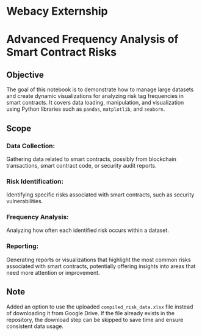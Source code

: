 # Webacy Externship

# Advanced Frequency Analysis of Smart Contract Risks

## Objective
The goal of this notebook is to demonstrate how to manage large datasets and create dynamic visualizations for analyzing risk tag frequencies in smart contracts. It covers data loading, manipulation, and visualization using Python libraries such as `pandas`, `matplotlib`, and `seaborn`.

## Scope

### Data Collection: 
Gathering data related to smart contracts, possibly from blockchain transactions, smart contract code, or security audit reports.

### Risk Identification:
Identifying specific risks associated with smart contracts, such as security vulnerabilities.

### Frequency Analysis: 
Analyzing how often each identified risk occurs within a dataset. 

### Reporting: 
Generating reports or visualizations that highlight the most common risks associated with smart contracts, potentially offering insights into areas that need more attention or improvement.

## Note
Added an option to use the uploaded `compiled_risk_data.xlsx` file instead of downloading it from Google Drive. If the file already exists in the repository, the download step can be skipped to save time and ensure consistent data usage.
